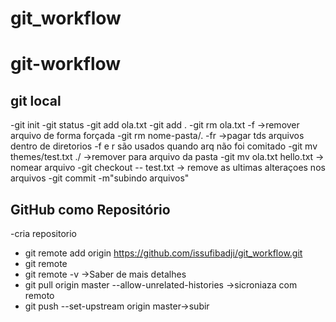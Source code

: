 # git_workflow
# git-workflow
## git local
-git init
-git status
-git add ola.txt
-git add .
-git rm ola.txt -f ->remover arquivo de forma forçada
-git rm nome-pasta/. -fr ->pagar tds arquivos dentro de diretorios
-f e r são usados quando arq não foi comitado
-git mv themes/test.txt ./ ->remover para arquivo da pasta
-git mv ola.txt hello.txt -> nomear arquivo
-git checkout -- test.txt -> remove as ultimas alteraçoes nos arquivos
-git commit -m"subindo arquivos"
## GitHub como Repositório
-cria repositorio 
- git remote add origin https://github.com/issufibadji/git_workflow.git
- git remote
- git remote -v ->Saber de mais detalhes
- git pull origin master  --allow-unrelated-histories ->sicroniaza com remoto
- git push --set-upstream origin master->subir


